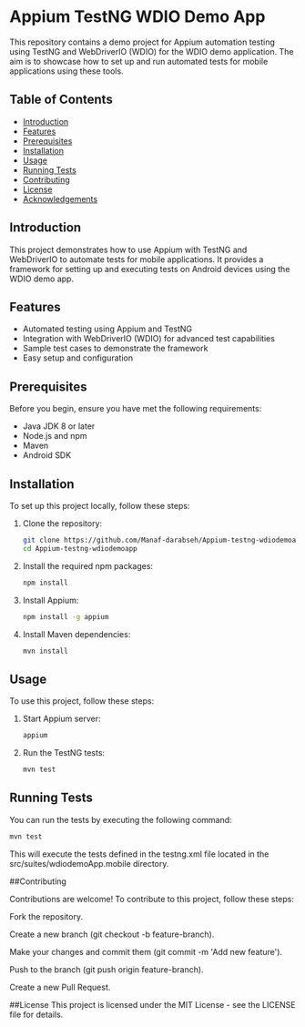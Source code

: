 # Appium TestNG WDIO Demo App

This repository contains a demo project for Appium automation testing using TestNG and WebDriverIO (WDIO) for the WDIO demo application. The aim is to showcase how to set up and run automated tests for mobile applications using these tools.

## Table of Contents

- [Introduction](#introduction)
- [Features](#features)
- [Prerequisites](#prerequisites)
- [Installation](#installation)
- [Usage](#usage)
- [Running Tests](#running-tests)
- [Contributing](#contributing)
- [License](#license)
- [Acknowledgements](#acknowledgements)

## Introduction

This project demonstrates how to use Appium with TestNG and WebDriverIO to automate tests for mobile applications. It provides a framework for setting up and executing tests on Android devices using the WDIO demo app.

## Features

- Automated testing using Appium and TestNG
- Integration with WebDriverIO (WDIO) for advanced test capabilities
- Sample test cases to demonstrate the framework
- Easy setup and configuration

## Prerequisites

Before you begin, ensure you have met the following requirements:

- Java JDK 8 or later
- Node.js and npm
- Maven
- Android SDK

## Installation

To set up this project locally, follow these steps:

1. Clone the repository:

    ```bash
    git clone https://github.com/Manaf-darabseh/Appium-testng-wdiodemoapp.git
    cd Appium-testng-wdiodemoapp
    ```

2. Install the required npm packages:

    ```bash
    npm install
    ```

3. Install Appium:

    ```bash
    npm install -g appium
    ```

4. Install Maven dependencies:

    ```bash
    mvn install
    ```

## Usage

To use this project, follow these steps:

1. Start Appium server:

    ```bash
    appium
    ```

2. Run the TestNG tests:

    ```bash
    mvn test
    ```

## Running Tests

You can run the tests by executing the following command:

```bash
mvn test
```
This will execute the tests defined in the testng.xml file located in the src/suites/wdiodemoApp.mobile directory.

##Contributing

Contributions are welcome! To contribute to this project, follow these steps:

Fork the repository.

Create a new branch (git checkout -b feature-branch).

Make your changes and commit them (git commit -m 'Add new feature').

Push to the branch (git push origin feature-branch).

Create a new Pull Request.

##License
This project is licensed under the MIT License - see the LICENSE file for details.
